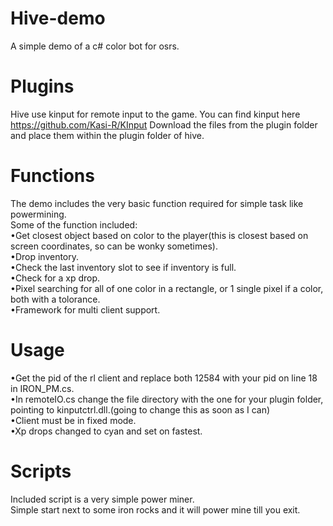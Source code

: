 # Hive-demo
A simple demo of a c# color bot for osrs.

# Plugins
Hive use kinput for remote input to the game.
You can find kinput here https://github.com/Kasi-R/KInput
Download the files from the plugin folder and place them within the plugin folder of hive.

# Functions
The demo includes the very basic function required for simple task like powermining.  
Some of the function included:  
•Get closest object based on color to the player(this is closest based on screen coordinates, so can be wonky sometimes).  
•Drop inventory.  
•Check the last inventory slot to see if inventory is full.  
•Check for a xp drop.  
•Pixel searching for all of one color in a rectangle, or 1 single pixel if a color, both with a tolorance.  
•Framework for multi client support.  

# Usage
•Get the pid of the rl client and replace both 12584 with your pid on line 18 in IRON_PM.cs.  
•In remoteIO.cs change the file directory with the one for your plugin folder, pointing to kinputctrl.dll.(going to change this as soon as I can)  
•Client must be in fixed mode.  
•Xp drops changed to cyan and set on fastest.

# Scripts
Included script is a very simple power miner.  
Simple start next to some iron rocks and it will power mine till you exit.  

